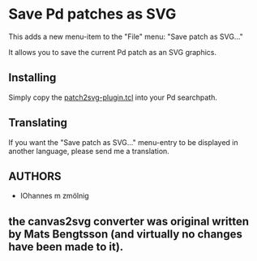 Save Pd patches as SVG
===

This adds a new menu-item to the "File" menu: "Save patch as SVG..."

It allows you to save the current Pd patch as an SVG graphics.

## Installing
Simply copy the [patch2svg-plugin.tcl](https://git.iem.at/pd-gui/patch2svg-plugin/raw/master/patch2svg-plugin.tcl)
into your Pd searchpath.

## Translating
If you want the "Save patch as SVG..." menu-entry to be displayed in another
language, please send me a translation.

## AUTHORS

- IOhannes m zmölnig

the canvas2svg converter was original written by Mats Bengtsson
(and virtually no changes have been made to it).
- 
